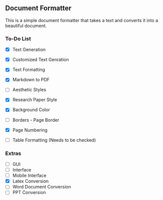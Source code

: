 ## Document Formatter

This is a simple document formatter that takes a text and converts it into a beautiful document. 


### To-Do List
- [x] Text Generation
- [x] Customized Text Genration
- [x] Text Formatting
- [x] Markdown to PDF
- [ ] Aesthetic Styles
- [x] Research Paper Style
- [x] Background Color
- [ ] Borders - Page Border
- [x] Page Numbering
- [ ] Table Formatting (Needs to be checked)


### Extras 
- [ ] GUI
- [ ] Interface
- [ ] Mobile Interface
- [x] Latex Conversion
- [ ] Word Document Conversion
- [ ] PPT Conversion
